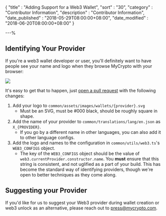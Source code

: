 {
"title"       : "Adding Support for a Web3 Wallet",
"sort"        : "30",
"category"    : "Contributor Information",
"description" : "Contributor Information",
"date_published" : "2018-05-29T08:00:00+08:00",
"date_modified"  : "2018-06-20T08:00:00+08:00"
}

---%

## Identifying Your Provider

If you're a web3 wallet developer or user, you'll definitely want to have people see your name and logo when they browse MyCrypto with your browser:

![](https://i.imgur.com/vsj1NqA.png)

It's easy to get that to happen, just [open a pull request](https://github.com/MyCryptoHQ/MyCrypto) with the following changes:

1. Add your logo to `common/assets/images/wallets/{provider}.svg`
   * Must be an SVG, must be #000 black, should be roughly square in shape.
2. Add the name of your provider to `common/translations/lang/en.json` as `X_{PROVIDER}`.
   * If you go by a different name in other languages, you can also add it to other language configs.
3. Add the logo and names to the configuration in `common/utils/web3.ts`'s `WEB3_CONFIGS` object.
   * The key of the `WEB3_CONFIGS` object should be the value of `web3.currentProvider.constructor.name`. You **must** ensure that this string is consistent, and not uglified as a part of your build. This has become the standard way of identifying providers, though we're open to better techniques as they come along.
   
## Suggesting your Provider

If you'd like for us to suggest your Web3 provider during wallet creation or web3 unlock as an alternative, please reach out to press@mycrypto.com.

